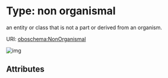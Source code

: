
# Type: non organismal


an entity or class that is not a part or derived from an organism.

URI: [oboschema:NonOrganismal](http://purl.obolibrary.org/oboschema/NonOrganismal)


![img](http://yuml.me/diagram/nofunky;dir:TB/class/[NonOrganismal])

## Attributes


